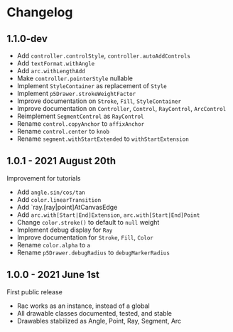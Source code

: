 Changelog
=========

1.1.0-dev
---------
+ Add `controller.controlStyle`, `controller.autoAddControls`
+ Add `textFormat.withAngle`
+ Add `arc.withLengthAdd`
+ Make `controller.pointerStyle` nullable
+ Implement `StyleContainer` as replacement of `Style`
+ Implement `p5Drawer.strokeWeightFactor`
+ Improve documentation on `Stroke`, `Fill`, `StyleContainer`
+ Improve documentation on `Controller`, `Control`, `RayControl`, `ArcControl`
+ Reimplement `SegmentControl` as `RayControl`
+ Rename `control.copyAnchor` to `affixAnchor`
+ Rename `control.center` to `knob`
+ Rename `segment.withStartExtended` to `withStartExtension`


1.0.1 - 2021 August 20th
------------------------
Improvement for tutorials
+ Add `angle.sin/cos/tan`
+ Add `color.linearTransition`
+ Add `ray.[ray|point]AtCanvasEdge
+ Add `arc.with[Start|End]Extension`, `arc.with[Start|End]Point`
+ Change `color.stroke()` to default to `null` weight
+ Implement debug display for `Ray`
+ Improve documentation for `Stroke`, `Fill`, `Color`
+ Rename `color.alpha` to `a`
+ Rename `p5Drawer.debugRadius` to `debugMarkerRadius`


1.0.0 - 2021 June 1st
---------------------
First public release
+ Rac works as an instance, instead of a global
+ All drawable classes documented, tested, and stable
+ Drawables stabilized as Angle, Point, Ray, Segment, Arc

